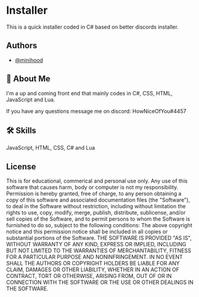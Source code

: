 
# Installer

This is a quick installer coded in C# based on better discords installer.



## Authors

- [@minihood](https://www.github.com/minihood)


## 🚀 About Me
I'm a up and coming front end that mainly codes in C#, CSS, HTML, JavaScript and Lua.

If you have any questions message me on discord: HowNiceOfYou#4457


## 🛠 Skills
JavaScript, HTML, CSS, C# and Lua


## License

This is for educational, commerical and personal use only. Any use of this software that causes harm, body or computer is not my responsibility.
Permission is hereby granted, free of charge, to any person obtaining a copy
of this software and associated documentation files (the "Software"), to deal
in the Software without restriction, including without limitation the rights
to use, copy, modify, merge, publish, distribute, sublicense, and/or sell
copies of the Software, and to permit persons to whom the Software is
furnished to do so, subject to the following conditions:
The above copyright notice and this permission notice shall be included in all
copies or substantial portions of the Software.
THE SOFTWARE IS PROVIDED "AS IS", WITHOUT WARRANTY OF ANY KIND, EXPRESS OR
IMPLIED, INCLUDING BUT NOT LIMITED TO THE WARRANTIES OF MERCHANTABILITY,
FITNESS FOR A PARTICULAR PURPOSE AND NONINFRINGEMENT. IN NO EVENT SHALL THE
AUTHORS OR COPYRIGHT HOLDERS BE LIABLE FOR ANY CLAIM, DAMAGES OR OTHER
LIABILITY, WHETHER IN AN ACTION OF CONTRACT, TORT OR OTHERWISE, ARISING FROM,
OUT OF OR IN CONNECTION WITH THE SOFTWARE OR THE USE OR OTHER DEALINGS IN THE
SOFTWARE.
